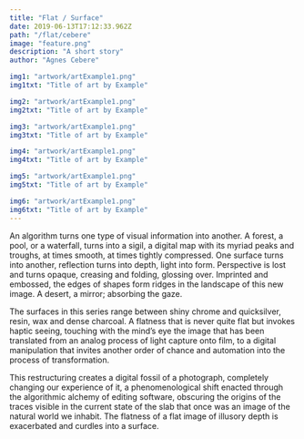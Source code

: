```yaml
---
title: "Flat / Surface"
date: 2019-06-13T17:12:33.962Z
path: "/flat/cebere"
image: "feature.png"
description: "A short story"
author: "Agnes Cebere"

img1: "artwork/artExample1.png"
img1txt: "Title of art by Example"

img2: "artwork/artExample1.png"
img2txt: "Title of art by Example"

img3: "artwork/artExample1.png"
img3txt: "Title of art by Example"

img4: "artwork/artExample1.png"
img4txt: "Title of art by Example"

img5: "artwork/artExample1.png"
img5txt: "Title of art by Example"

img6: "artwork/artExample1.png"
img6txt: "Title of art by Example"
---
```


 An algorithm turns one type of visual information into another. A forest, a pool, or a waterfall, turns into a sigil, a digital map with its myriad peaks and troughs, at times smooth, at times tightly compressed. One surface turns into another, reflection turns into depth, light into form. Perspective is lost and turns opaque, creasing and folding, glossing over. Imprinted and embossed, the edges of shapes form ridges in the landscape of this new image. A desert, a mirror; absorbing the gaze.

The surfaces in this series range between shiny chrome and quicksilver, resin, wax and dense charcoal. A flatness that is never quite flat but invokes haptic seeing, touching with the mind’s eye the image that has been translated from an analog process of light capture onto film, to a digital manipulation that invites another order of chance and automation into the process of transformation.

This restructuring creates a digital fossil of a photograph, completely changing our experience of it, a phenomenological shift enacted through the algorithmic alchemy of editing software, obscuring the origins of the traces visible in the current state of the slab that once was an image of the natural world we inhabit. The flatness of a flat image of illusory depth is exacerbated and curdles into a surface.
